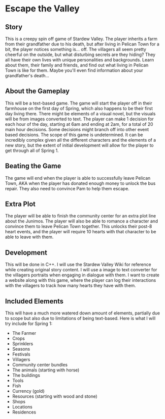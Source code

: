 # Escape the Valley
## Story
This is a creepy spin off game of Stardew Valley. The player inherits a farm from their grandfather due to his death, but after living in Pelican Town for a bit, the player notices something is... off. The villagers all seem pretty cheerful on the outside, but what disturbing secrets are they hiding? They all have their own lives with unique personalities and backgrounds. Learn about them, their family and friends, and find out what living in Pelican Town is like for them. Maybe you'll even find information about your grandfather's death... 

## About the Gameplay
This will be a text-based game. The game will start the player off in their farmhouse on the first day of Spring, which also happens to be their first day living there. There might be elements of a visual novel, but the visuals will be from images converted to text. The player can make 1 decision for each hour of the day, starting at 6am and ending at 2am, for a total of 20 main hour decisions. Some decisions might branch off into other event based decisions. The scope of this game is undetermined. It can be incredibly complex given all the different characters and the elements of a new story, but the extent of initial development will allow for the player to get through all of Spring 1.

## Beating the Game
The game will end when the player is able to successfully leave Pelican Town, AKA when the player has donated enough money to unlock the bus repair. They also need to convince Pam to help them escape.

## Extra Plot
The player will be able to finish the community center for an extra plot line about the Junimos. The player will also be able to romance a character and convince them to leave Pelican Town together. This unlocks their post-8 heart events, and the player will require 10 hearts with that character to be able to leave with them.

## Development
This will be done in C++. I will use the Stardew Valley Wiki for reference while creating original story content. I will use a image to text converter for the villagers portraits when engaging in dialogue with them. I want to create a website along with this game, where the player can log their interactions with the villagers to track how many hearts they have with them.

## Included Elements
This will have a much more watered down amount of elements, partially due to scope but also due to limitations of being text-based. Here is what I will try include for Spring 1:  
* The Farmer
* Crops
* Sprinklers
* Seasons
* Festivals
* Villagers
* Community center bundles
* The animals (starting with horse)
* The buildings
* Tools
* Fish
* Currency (gold)
* Resources (starting with wood and stone)
* Shops
* Locations
* Residences 
